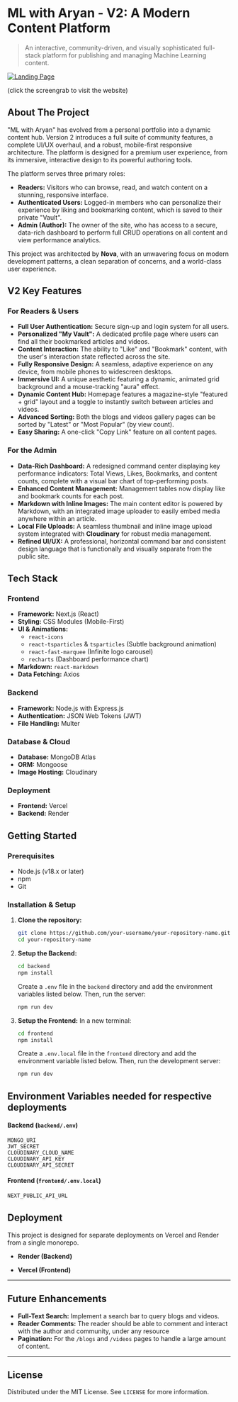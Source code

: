 # ML with Aryan - V2: A Modern Content Platform

> An interactive, community-driven, and visually sophisticated full-stack platform for publishing and managing Machine Learning content.

[![Landing Page](https://res.cloudinary.com/dxghlnzxg/image/upload/v1761355771/Screenshot_2025-10-25_at_6.59.12_AM_q839vf.png)](https://aryanraut.tech)

(click the screengrab to visit the website)

## About The Project

"ML with Aryan" has evolved from a personal portfolio into a dynamic content hub. Version 2 introduces a full suite of community features, a complete UI/UX overhaul, and a robust, mobile-first responsive architecture. The platform is designed for a premium user experience, from its immersive, interactive design to its powerful authoring tools.

The platform serves three primary roles:

*   **Readers:** Visitors who can browse, read, and watch content on a stunning, responsive interface.
*   **Authenticated Users:** Logged-in members who can personalize their experience by liking and bookmarking content, which is saved to their private "Vault".
*   **Admin (Author):** The owner of the site, who has access to a secure, data-rich dashboard to perform full CRUD operations on all content and view performance analytics.

This project was architected by **Nova**, with an unwavering focus on modern development patterns, a clean separation of concerns, and a world-class user experience.

## V2 Key Features

### For Readers & Users
*   **Full User Authentication:** Secure sign-up and login system for all users.
*   **Personalized "My Vault":** A dedicated profile page where users can find all their bookmarked articles and videos.
*   **Content Interaction:** The ability to "Like" and "Bookmark" content, with the user's interaction state reflected across the site.
*   **Fully Responsive Design:** A seamless, adaptive experience on any device, from mobile phones to widescreen desktops.
*   **Immersive UI:** A unique aesthetic featuring a dynamic, animated grid background and a mouse-tracking "aura" effect.
*   **Dynamic Content Hub:** Homepage features a magazine-style "featured + grid" layout and a toggle to instantly switch between articles and videos.
*   **Advanced Sorting:** Both the blogs and videos gallery pages can be sorted by "Latest" or "Most Popular" (by view count).
*   **Easy Sharing:** A one-click "Copy Link" feature on all content pages.

### For the Admin
*   **Data-Rich Dashboard:** A redesigned command center displaying key performance indicators: Total Views, Likes, Bookmarks, and content counts, complete with a visual bar chart of top-performing posts.
*   **Enhanced Content Management:** Management tables now display like and bookmark counts for each post.
*   **Markdown with Inline Images:** The main content editor is powered by Markdown, with an integrated image uploader to easily embed media anywhere within an article.
*   **Local File Uploads:** A seamless thumbnail and inline image upload system integrated with **Cloudinary** for robust media management.
*   **Refined UI/UX:** A professional, horizontal command bar and consistent design language that is functionally and visually separate from the public site.

## Tech Stack

### Frontend
*   **Framework:** Next.js (React)
*   **Styling:** CSS Modules (Mobile-First)
*   **UI & Animations:**
    *   `react-icons`
    *   `react-tsparticles` & `tsparticles` (Subtle background animation)
    *   `react-fast-marquee` (Infinite logo carousel)
    *   `recharts` (Dashboard performance chart)
*   **Markdown:** `react-markdown`
*   **Data Fetching:** Axios

### Backend
*   **Framework:** Node.js with Express.js
*   **Authentication:** JSON Web Tokens (JWT)
*   **File Handling:** Multer

### Database & Cloud
*   **Database:** MongoDB Atlas
*   **ORM:** Mongoose
*   **Image Hosting:** Cloudinary

### Deployment
*   **Frontend:** Vercel
*   **Backend:** Render

## Getting Started

### Prerequisites
*   Node.js (v18.x or later)
*   npm
*   Git

### Installation & Setup

1.  **Clone the repository:**
    ```sh
    git clone https://github.com/your-username/your-repository-name.git
    cd your-repository-name
    ```

2.  **Setup the Backend:**
    ```sh
    cd backend
    npm install
    ```
    Create a `.env` file in the `backend` directory and add the environment variables listed below. Then, run the server:
    ```sh
    npm run dev
    ```

3.  **Setup the Frontend:**
    In a new terminal:
    ```sh
    cd frontend
    npm install
    ```
    Create a `.env.local` file in the `frontend` directory and add the environment variable listed below. Then, run the development server:
    ```sh
    npm run dev
    ```

## Environment Variables needed for respective deployments

#### Backend (`backend/.env`)
```env
MONGO_URI
JWT_SECRET
CLOUDINARY_CLOUD_NAME
CLOUDINARY_API_KEY
CLOUDINARY_API_SECRET
```

#### Frontend (`frontend/.env.local`)

```sh
NEXT_PUBLIC_API_URL
```

## Deployment

This project is designed for separate deployments on Vercel and Render from a single monorepo.

- **Render (Backend)**

- **Vercel (Frontend)**

---

## Future Enhancements

- **Full-Text Search:** Implement a search bar to query blogs and videos. 
- **Reader Comments:** The reader should be able to comment and interact with the author and community, under any resource
- **Pagination:** For the `/blogs` and `/videos` pages to handle a large amount of content.  

---

## License

Distributed under the MIT License. See `LICENSE` for more information.
